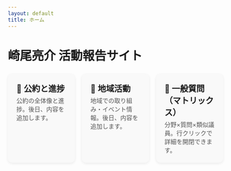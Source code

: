 ```yaml
---
layout: default
title: ホーム
---
```


# 崎尾亮介 活動報告サイト

<div class="cards">

  <a class="card" href="{{ site.baseurl }}/pages/promise.html">
    <h2>📌 公約と進捗</h2>
    <p>公約の全体像と進捗。後日、内容を追加します。</p>
  </a>

  <a class="card" href="{{ site.baseurl }}/pages/activity.html">
    <h2>🏡 地域活動</h2>
    <p>地域での取り組み・イベント情報。後日、内容を追加します。</p>
  </a>

  <a class="card" href="{{ site.baseurl }}/pages/matrix.html">
    <h2>💬 一般質問（マトリックス）</h2>
    <p>分野×質問×類似議員。行クリックで詳細を開閉できます。</p>
  </a>

</div>

<style>
  .cards {
    display: flex; flex-direction: column; gap: 1rem; margin: 1.5rem 0;
  }
  .card {
    display: block; padding: 1.25rem; border-radius: 10px; background: #f9f9f9;
    box-shadow: 0 2px 6px rgba(0,0,0,.08); text-decoration: none; color: inherit; transition: .2s;
  }
  .card:hover { background: #f0f8ff; transform: translateY(-2px); }
  .card h2 { margin: 0 0 .25rem; font-size: 1.2rem; }
  .card p { margin: 0; color:#555; }
  @media (min-width: 720px) {
    .cards { flex-direction: row; }
    .card { flex: 1; }
  }
</style>
